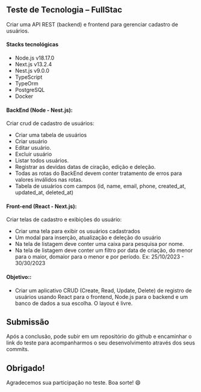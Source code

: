 ## Teste de Tecnologia – FullStac

Criar uma API REST (backend) e frontend para gerenciar cadastro de usuários.

#### Stacks tecnológicas

- Node.js v18.17.0
- Next.js v13.2.4
- Nest.js v9.0.0
- TypeScript
- TypeOrm
- PostgreSQL
- Docker

#### BackEnd (Node - Nest.js):

Criar crud de cadastro de usuários:

- Criar uma tabela de usuários
- Criar usuário
- Editar usuário.
- Excluir usuário
- Listar todos usuários.
- Registrar as devidas datas de ciração, edição e deleção.
- Todas as rotas do BackEnd devem conter tratamento de erros para valores inválidos nas rotas.
- Tabela de usuários com campos (id, name, email, phone, created_at, updated_at, deleted_at)

#### Front-end (React - Next.js):

Criar telas de cadastro e exibições do usuário:

- Criar uma tela para exibir os usuários cadastrados
- Um modal para inserção, atualização e deleção do usuário
- Na tela de listagem deve conter uma caixa para pesquisa por nome.
- Na tela de listagem deve conter um filtro por data de criação, do menor para o maior, domaior para o menor e por período. Ex: 25/10/2023 - 30/30/2023

#### Objetivo::

- Criar um aplicativo CRUD (Create, Read, Update, Delete) de registro de usuários usando React para o frontend, Node.js para o backend e um banco de dados a sua escolha. O layout é livre.

## Submissão

Após a conclusão, pode subir em um repositório do github e encaminhar o link do teste para acompanharmos o seu desenvolvimento através dos seus commits.

## Obrigado!

Agradecemos sua participação no teste. Boa sorte! 😄
